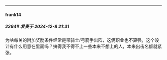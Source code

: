 ﻿
*****

####  frank14  
##### 2294#       发表于 2024-12-8 21:31

为啥每关的附加奖励条件经常是带骑士/弓箭手出阵，这俩职业也不算强，这个设计有什么用意在里面吗？搞得我不得不上一些本来不想上的人，本来出击名额就紧张。

